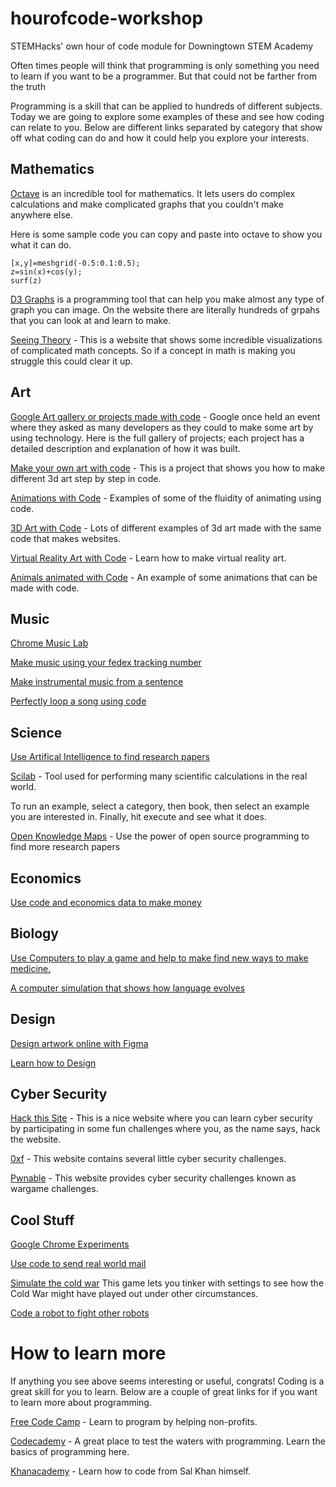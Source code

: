 # hourofcode-workshop
STEMHacks' own hour of code module for Downingtown STEM Academy

Often times people will think that programming is only something you need to learn if you want to be a programmer. But that could not be farther from the truth

Programming is a skill that can be applied to hundreds of different subjects. Today we are going to explore some examples of these
and see how coding can relate to you. Below are different links separated by category that show off what coding can do and how 
it could help you explore your interests. 

## Mathematics



[Octave](https://octave-online.net/ ) is an incredible tool for mathematics. It lets users do complex calculations and make complicated graphs that you couldn't make anywhere else. 

Here is some sample code you can copy and paste into octave to show you what it can do.

```
[x,y]=meshgrid(-0.5:0.1:0.5);
z=sin(x)+cos(y);
surf(z)
```

[D3 Graphs](https://d3js.org/) is a programming tool that can help you make almost any type of graph you can image. On the website there are literally hundreds of grpahs that you can look at and learn to make.


[Seeing Theory](http://students.brown.edu/seeing-theory/ ) - This is a website that shows some incredible visualizations of complicated math concepts. So if a concept in math is making you struggle this could clear it up. 


## Art

[Google Art gallery or projects made with code](https://devart.withgoogle.com/) - Google once held an event where they asked as many developers as they could to make some art by using technology. Here is the full gallery of projects; each project has a detailed description and explanation of how it was built. 

[Make your own art with code](http://devartcodefactory.com/#/home) - This is a project that shows you how to make different 3d art step by step in code. 

[Animations with Code](http://animejs.com/) - Examples of some of the fluidity of animating using code. 

[3D Art with Code](https://threejs.org/) - Lots of different examples of 3d art made with the same code that makes websites. 

[Virtual Reality Art with Code](https://aframe.io/) - Learn how to make virtual reality art. 

[Animals animated with Code](http://species-in-pieces.com/#) - An example of some animations that can be made with code.

## Music

[](https://devpost.com/software/recordify)

[Chrome Music Lab](https://musiclab.chromeexperiments.com/Experiments )

[Make music using your fedex tracking number](http://soundtrack.fedex.com/experience)

[Make instrumental music from a sentence](http://kickthejetengine.com/langorhythm/)

[Perfectly loop a song using code](https://eternal.abimon.org/jukebox_index.html )


## Science

[Use Artifical Intelligence to find research papers](https://iris.ai/)

[Scilab](http://cloud.scilab.in/) - Tool used for performing many scientific calculations in the real world.

To run an example, select a category, then book, then select an example you are interested in. Finally, hit execute and see what it does.

[Open Knowledge Maps](https://openknowledgemaps.org/index.php) - Use the power of open source programming to find more research papers

## Economics

[Use code and economics data to make money](https://www.quantopian.com/home )


## Biology

[Use Computers to play a game and help to make find new ways to make medicine.](https://fold.it/)

[A computer simulation that shows how language evolves](https://fatiherikli.github.io/language-evolution-simulation/)

[](http://ann.miabellaai.net/ )


## Design

[Design artwork online with Figma](https://www.figma.com/ )

[Learn how to Design](Hackdesign.org)

## Cyber Security 

[Hack this Site](https://www.hackthissite.org/) - This is a nice website where you can learn cyber security by participating in some fun challenges where you, as the name says, hack the website. 

[0xf](https://0xf.at/) - This website contains several little cyber security challenges. 

[Pwnable](http://pwnable.kr/) - This website provides cyber security challenges known as wargame challenges. 

## Cool Stuff

[Google Chrome Experiments](https://experiments.withgoogle.com/ )

[Use code to send real world mail](https://lob.com/)

[Simulate the cold war](https://coldwar.io/coldwar) This game lets you tinker with settings to see how the Cold War might have played out under other circumstances.

[Code a robot to fight other robots](http://beta.fightcodegame.com/ ) 


# How to learn more

If anything you see above seems interesting or useful, congrats! Coding is a great skill for you to learn. Below are a couple of great links for if you want to learn more about programming.


[Free Code Camp](freecodecamp.com) - Learn to program by helping non-profits.

[Codecademy](codecademy.com) - A great place to test the waters with programming. Learn the basics of programming here.

[Khanacademy](https://www.khanacademy.org/computing) - Learn how to code from Sal Khan himself.
